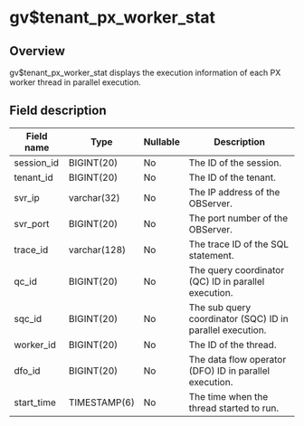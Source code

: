 gv$tenant_px_worker_stat 
=============================================



Overview 
-----------------

gv$tenant_px_worker_stat displays the execution information of each PX worker thread in parallel execution. 

Field description 
--------------------------



| **Field name** |   **Type**   | **Nullable** |                      **Description**                      |
|----------------|--------------|--------------|-----------------------------------------------------------|
| session_id     | BIGINT(20)   | No           | The ID of the session.                                    |
| tenant_id      | BIGINT(20)   | No           | The ID of the tenant.                                     |
| svr_ip         | varchar(32)  | No           | The IP address of the OBServer.                           |
| svr_port       | BIGINT(20)   | No           | The port number of the OBServer.                          |
| trace_id       | varchar(128) | No           | The trace ID of the SQL statement.                        |
| qc_id          | BIGINT(20)   | No           | The query coordinator (QC) ID in parallel execution.      |
| sqc_id         | BIGINT(20)   | No           | The sub query coordinator (SQC) ID in parallel execution. |
| worker_id      | BIGINT(20)   | No           | The ID of the thread.                                     |
| dfo_id         | BIGINT(20)   | No           | The data flow operator (DFO) ID in parallel execution.    |
| start_time     | TIMESTAMP(6) | No           | The time when the thread started to run.                  |



